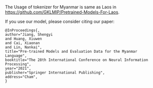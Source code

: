 The Usage of tokenizer for Myanmar is same as Laos in https://github.com/GKLMIP/Pretrained-Models-For-Laos.

If you use our model, please consider citing our paper:
```
@InProceedings{,
author="Jiang, Shengyi
and Huang, Xiuwen
and Cai, Xiaonan
and Lin, Nankai",
title="Pre-trained Models and Evaluation Data for the Myanmar Language",
booktitle="The 28th International Conference on Neural Information Processing",
year="2021",
publisher="Springer International Publishing",
address="Cham",
}

```